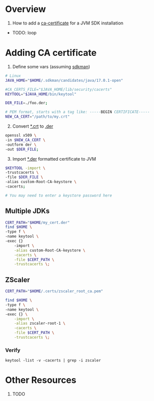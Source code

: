 # Overview

1. How to add a [ca-certificate](https://en.wikipedia.org/wiki/Certificate_authority) for a JVM SDK installation


- TODO: loop

# Adding CA certificate

1. Define some vars (assuming [sdkman](https://sdkman.io/))

```bash
# Linux
JAVA_HOME="$HOME/.sdkman/candidates/java/17.0.1-open"

#CA_CERTS_FILE="$JAVA_HOME/lib/security/cacerts"
KEYTOOL="$JAVA_HOME/bin/keytool"

DER_FILE=./foo.der;

# PEM format, starts with a tag like: -----BEGIN CERTIFICATE-----
NEW_CA_CERT="/path/to/my.crt"
```

2. Convert [*.crt]() to [.der](https://wiki.openssl.org/index.php/DER)

```bash
openssl x509 \
-in $NEW_CA_CERT \
-outform der \
-out $DER_FILE;
```

3. Import [*.der](https://wiki.openssl.org/index.php/DER) formatted certificate to JVM

```bash
$KEYTOOL -import \
-trustcacerts \
-file $DER_FILE \
-alias custom-Root-CA-keystore \
-cacerts;

# You may need to enter a keystore password here
```

## Multiple JDKs

```bash
CERT_PATH="$HOME/my_cert.der"
find $HOME \
-type f \
-name keytool \
-exec {}
    -import \
    -alias custom-Root-CA-keystore \
    -cacerts \
    -file $CERT_PATH \
    -trustcacerts \;
```

## ZScaler

```bash
CERT_PATH="$HOME/.certs/zscaler_root_ca.pem"

find $HOME \
-type f \
-name keytool \
-exec {} \
    -import \
    -alias zscaler-root-1 \
    -cacerts \
    -file $CERT_PATH \
    -trustcacerts \;    
```

### Verify
```
keytool -list -v -cacerts | grep -i zscaler
```


# Other Resources

1. TODO
